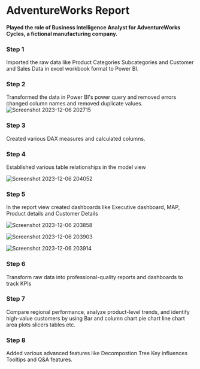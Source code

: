 # AdventureWorks Report



#### Played the role of Business Intelligence Analyst for AdventureWorks Cycles, a fictional manufacturing company.




### Step 1 


Imported the raw data like Product Categories Subcategories and Customer and Sales Data in excel workbook format to Power BI.




### Step 2 



Transformed the data in Power BI's power query and removed errors changed column names and removed duplicate values.![Screenshot 2023-12-06 202715](https://github.com/vishalharsh/Project1/assets/128250001/9162228d-fdac-4731-8d85-af9eeb6efe87)





### Step 3

Created various DAX measures and calculated columns.

### Step 4

Established various table relationships in the model view 



![Screenshot 2023-12-06 204052](https://github.com/vishalharsh/Project1/assets/128250001/70a8fce1-24ef-4445-87e1-4aa00dd60967)



### Step 5 

In the report view created dashboards like Executive dashboard, MAP, Product details and Customer Details


![Screenshot 2023-12-06 203858](https://github.com/vishalharsh/Project1/assets/128250001/e570b792-39a7-4679-8fd2-5879891184e1)


![Screenshot 2023-12-06 203903](https://github.com/vishalharsh/Project1/assets/128250001/38f8cd75-f322-4dac-863b-69a4ce7b0b8e) 




![Screenshot 2023-12-06 203914](https://github.com/vishalharsh/Project1/assets/128250001/f4f9ee0c-c0c1-4a21-84e5-a9d264233816)

### Step 6

Transform raw data into professional-quality reports and dashboards to track KPIs




### Step 7

Compare regional performance, analyze product-level trends, and identify high-value customers by using Bar and column chart pie chart line chart area plots slicers tables etc.





### Step 8 

Added various advanced features like Decompostion Tree Key influences Tooltips and Q&A features.
